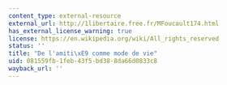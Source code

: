 ```yaml
---
content_type: external-resource
external_url: http://1libertaire.free.fr/MFoucault174.html
has_external_license_warning: true
license: https://en.wikipedia.org/wiki/All_rights_reserved
status: ''
title: "De l'amiti\xE9 comme mode de vie"
uid: 081559fb-1feb-43f5-bd38-8da66d0833c8
wayback_url: ''
---
```

